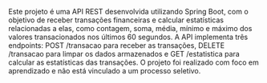 Este projeto é uma API REST desenvolvida utilizando Spring Boot, com o objetivo de receber transações financeiras e calcular estatísticas relacionadas a elas, como contagem, soma, média, mínimo e máximo dos valores transacionados nos últimos 60 segundos. A API implementa três endpoints: POST /transacao para receber as transações, DELETE /transacao para limpar os dados armazenados e GET /estatistica para calcular as estatísticas das transações. O projeto foi realizado com foco em aprendizado e não está vinculado a um processo seletivo.
